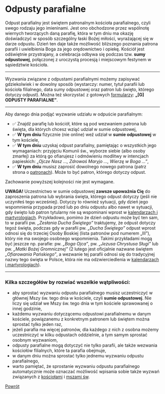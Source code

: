 # Odpusty parafialne
Odpust parafialny jest świętem patronalnym kościoła parafialnego, czyli swego rodzaju jego imieninami. Jest ono obchodzone przez wspólnotę wiernych tworzących daną parafię, która w tym dniu ma okazję doświadczyć w sposób szczególny łaski Bożej miłości, wyrażającej się w darze odpustu. Dzień ten daje także możliwość bliższego poznania patrona parafii i uwielbienia Boga za jego orędownictwo i opiekę. Kościół jest odświętnie przystrajany, a celebracja odbywa się podczas tzw. **sumy odpustowej**, połączonej z uroczystą procesją i miejscowym festynem w sąsiedztwie kościoła.

---
Wyzwania związane z odpustami parafialnymi możemy zapisywać gdziekolwiek i w dowolny sposób (wystarczy: numer, tytuł parafii lub kościoła filialnego, data sumy odpustowej oraz patron lub święto, którego dotyczy odpust). Można też skorzystać z gotowych [formularzy](wszystkie_materialy_do_pobrania.md): **„[G] ODPUSTY PARAFIALNE”**.

---
Aby danego dnia podjąć wyzwanie udziału w odpuście parafialnym:
- ✅ Znajdź parafię lub kościół, które są pod wezwaniem patrona lub święta, dla których chcesz wziąć udział w sumie odpustowej,
- ✅ **W tym dniu** fizycznie (nie online) weź udział w **sumie odpustowej** w tym kościele,
- ✅ **W tym dniu** uzyskaj odpust parafialny, pamiętając o wszystkich jego wymaganiach: przyjęciu Komunii św., wyborze siebie (albo osoby zmarłej) za którą go ofiarujesz i odmówieniu modlitwy w intencjach papieskich: _„Ojcze Nasz ..., Zdrowaś Maryjo ..., Wierzę w Boga ...”_,
- ✅ **W tym dniu** musisz zaprosić dowolnego nowego patrona (patrz strona o [patronach](patroni.md)). Może to być patron, którego dotyczy odpust.

Zachowanie powyższej kolejności nie jest wymagane.

**UWAGA!** Uczestnictwo w sumie odpustowej **zawsze upoważnia Cię** do zaproszenia patrona lub wybrania święta, którego odpust dotyczy (jeśli nie uczyniłeś tego wcześniej). Dotyczy to również sytuacji, gdy dzień jego wspomnienia przypada przed lub po dniu odpustu albo nawet w sytuacji, gdy święto lub patron tytularny nie są wspominani wprost w [kalendarzach i martyrologiach](jak_wybrac_patrona_tytul_patrona_lub_swieto.md). Przykładowo, pomimo że dzień odpustu może być ten sam, to w parafii pw. _„Zesłania Ducha Świętego”_ traktujemy, że odpust dotyczy tegoż święta, podczas gdy w parafii pw. _„Ducha Świętego”_ odpust wprost odnosi się do trzeciej Osoby Boskiej (lista patronów pod numerem „III”), który nie ma swojego osobnego wspomnienia. Takimi przykładami mogą być jeszcze np. parafie: pw. _„Boga Ojca”_, pw. _„Jezusa Chrystusa Sługi”_ lub pw. _„Matki Bożej Gromnicznej”_ (2 lutego jest oficjalnie nazwane świętem _„Ofiarowania Pańskiego”_, a wezwanie tej parafii odnosi się do tradycyjnej nazwy tego święta w Polsce, która nie ma odzwierciedlenia w [kalendarzach i martyrologiach](jak_wybrac_patrona_tytul_patrona_lub_swieto.md)).

---
### Kilka szczegółów by rozwiać wszelkie wątpliwości:
- aby sprostać wyzwaniu odpustu parafialnego musisz uczestniczyć w głównej Mszy św. tego dnia w kościele, czyli **sumie odpustowej**. Nie liczy się udział we Mszy św. tego dnia w tym kościele sprawowanej o innej godzinie,
- każdemu wyzwaniu dotyczącemu odpustowi parafialnemu w danym kościele, powiązanemu z konkretnym patronem lub świętem można sprostać tylko jeden raz,
- jeżeli parafia ma więcej patronów, dla każdego z nich z osobna możemy uczestniczyć w kilku odpustach oddzielnie, a tym samym sprostać osobnym wyzwaniom,
- odpusty parafialne mogą dotyczyć nie tylko parafii, ale także wezwania kościołów filialnych, które ta parafia obejmuje,
- w danym dniu można sprostać tylko jednemu wyzwaniu odpustu parafialnego,
- warto pamiętać, że sprostanie wyzwaniu odpustu parafialnego automatycznie może oznaczać możliwość wpisania sobie także wyzwań związanych z [kościołami](koscioly.md) i [mszami św](msze_swiete.md).

[Powrót](index.md)
